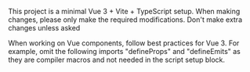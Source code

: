 <!-- Use this file to provide workspace-specific custom instructions to Copilot. For more details, visit https://code.visualstudio.com/docs/copilot/copilot-customization#_use-a-githubcopilotinstructionsmd-file -->

This project is a minimal Vue 3 + Vite + TypeScript setup. When making changes, please only make the required modifications. Don't make extra changes unless asked

When working on Vue components, follow best practices for Vue 3. For example, omit the following imports "defineProps" and "defineEmits" as they are compiler macros and not needed in the script setup block.
